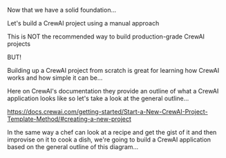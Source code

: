 Now that we have a solid foundation...

Let's build a CrewAI project using a manual approach

This is NOT the recommended way to build production-grade CrewAI projects

BUT!

Building up a CrewAI project from scratch is great for learning how CrewAI works and how simple it can be...

Here on CrewAI's documentation they provide an outline of what a CrewAI application looks like so let's take a look at the general outline...

https://docs.crewai.com/getting-started/Start-a-New-CrewAI-Project-Template-Method/#creating-a-new-project

In the same way a chef can look at a recipe and get the gist of it and then improvise on it to cook a dish, we're going to build a CrewAI application based on the general outline of this diagram...